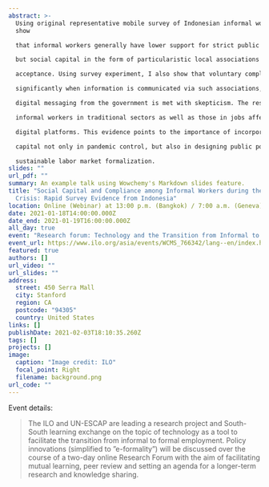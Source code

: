 ```yaml
---
abstract: >-
  Using original representative mobile survey of Indonesian informal workers, I
  show

  that informal workers generally have lower support for strict public health policies,

  but social capital in the form of particularistic local associations can increase policy

  acceptance. Using survey experiment, I also show that voluntary compliance rises

  significantly when information is communicated via such associations, while direct

  digital messaging from the government is met with skepticism. The results apply across

  informal workers in traditional sectors as well as those in jobs affected by emerging

  digital platforms. This evidence points to the importance of incorporating social

  capital not only in pandemic control, but also in designing public policies encouraging

  sustainable labor market formalization.
slides: ""
url_pdf: ""
summary: An example talk using Wowchemy's Markdown slides feature.
title: "Social Capital and Compliance among Informal Workers during the Covid-19
  Crisis: Rapid Survey Evidence from Indonesia"
location: Online (Webinar) at 13:00 p.m. (Bangkok) / 7:00 a.m. (Geneva)
date: 2021-01-18T14:00:00.000Z
date_end: 2021-01-19T16:00:00.000Z
all_day: true
event: "Research forum: Technology and the Transition from Informal to Formal Economy"
event_url: https://www.ilo.org/asia/events/WCMS_766342/lang--en/index.htm
featured: true
authors: []
url_video: ""
url_slides: ""
address:
  street: 450 Serra Mall
  city: Stanford
  region: CA
  postcode: "94305"
  country: United States
links: []
publishDate: 2021-02-03T18:10:35.260Z
tags: []
projects: []
image:
  caption: "Image credit: ILO"
  focal_point: Right
  filename: background.png
url_code: ""
---
```

Event details:

> The ILO and UN-ESCAP are leading a research project and South-South learning exchange on the topic of technology as a tool to facilitate the transition from informal to formal employment. Policy innovations (simplified to ”e-formality”) will be discussed over the course of a two-day online Research Forum with the aim of facilitating mutual learning, peer review and setting an agenda for a longer-term research and knowledge sharing.